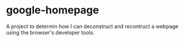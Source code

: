 # google-homepage
A project to determin how I can deconstruct and recontruct a webpage using the browser's developer tools.
